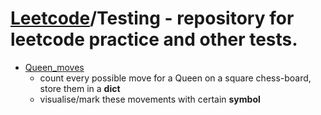 # [Leetcode](https://leetcode.com/Massprod/)/Testing - repository for leetcode practice and other tests.

- [Queen_moves](https://github.com/Massprod/TestingGround/blob/master/queen_free_moves/queen_counter.py)
  - count every possible move for a Queen on a square chess-board, store them in a **dict**
  - visualise/mark these movements with certain **symbol**
